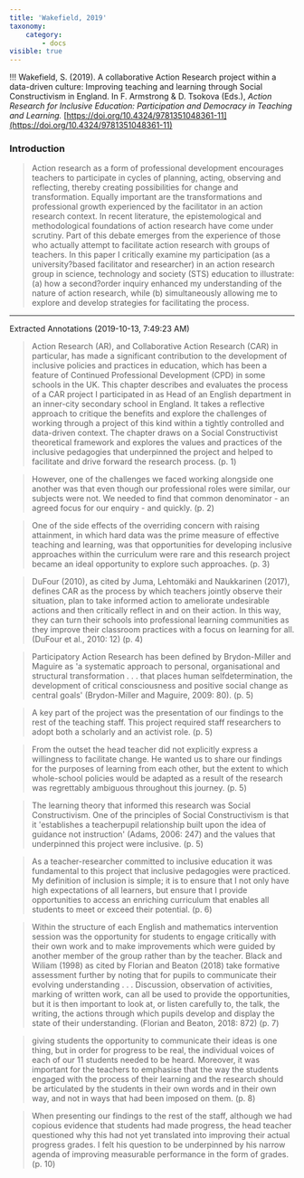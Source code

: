 ```yaml
---
title: 'Wakefield, 2019'
taxonomy:
    category:
        - docs
visible: true
---
```


!!! Wakefield, S. (2019). A collaborative Action Research project within a data-driven culture: Improving teaching and learning through Social Constructivism in England. In F. Armstrong & D. Tsokova (Eds.), *Action Research for Inclusive Education: Participation and Democracy in Teaching and Learning.* [https://doi.org/10.4324/9781351048361-11](https://doi.org/10.4324/9781351048361-11)


### Introduction

> Action research as a form of professional development encourages teachers to participate in cycles of planning, acting, observing and reflecting, thereby creating possibilities for change and transformation. Equally important are the transformations and professional growth experienced by the facilitator in an action research context. In recent literature, the epistemological and methodological foundations of action research have come under scrutiny. Part of this debate emerges from the experience of those who actually attempt to facilitate action research with groups of teachers. In this paper I critically examine my participation (as a university?based facilitator and researcher) in an action research group in science, technology and society (STS) education to illustrate: (a) how a second?order inquiry enhanced my understanding of the nature of action research, while (b) simultaneously allowing me to explore and develop strategies for facilitating the process.

---


Extracted Annotations (2019-10-13, 7:49:23 AM)

> Action Research (AR), and Collaborative Action Research (CAR) in particular, has made a significant contribution to the development of inclusive policies and practices in education, which has been a feature of Continued Professional Development (CPD) in some schools in the UK. This chapter describes and evaluates the process of a CAR project I participated in as Head of an English department in an inner-city secondary school in England. It takes a reflective approach to critique the benefits and explore the challenges of working through a project of this kind within a tightly controlled and data-driven context. The chapter draws on a Social Constructivist theoretical framework and explores the values and practices of the inclusive pedagogies that underpinned the project and helped to facilitate and drive forward the research process. (p. 1)

> However, one of the challenges we faced working alongside one another was that even though our professional roles were similar, our subjects were not. We needed to find that common denominator - an agreed focus for our enquiry - and quickly. (p. 2)

> One of the side effects of the overriding concern with raising attainment, in which hard data was the prime measure of effective teaching and learning, was that opportunities for developing inclusive approaches within the curriculum were rare and this research project became an ideal opportunity to explore such approaches. (p. 3)

> DuFour (2010), as cited by Juma, Lehtomäki and Naukkarinen (2017), defines CAR as the process by which teachers jointly observe their situation, plan to take informed action to ameliorate undesirable actions and then critically reflect in and on their action. In this way, they can turn their schools into professional learning communities as they improve their classroom practices with a focus on learning for all. (DuFour et al., 2010: 12) (p. 4)

> Participatory Action Research has been defined by Brydon-Miller and Maguire as 'a systematic approach to personal, organisational and structural transformation . . . that places human selfdetermination, the development of critical consciousness and positive social change as central goals' (Brydon-Miller and Maguire, 2009: 80). (p. 5)

> A key part of the project was the presentation of our findings to the rest of the teaching staff. This project required staff researchers to adopt both a scholarly and an activist role. (p. 5)

> From the outset the head teacher did not explicitly express a willingness to facilitate change. He wanted us to share our findings for the purposes of learning from each other, but the extent to which whole-school policies would be adapted as a result of the research was regrettably ambiguous throughout this journey. (p. 5)

> The learning theory that informed this research was Social Constructivism. One of the principles of Social Constructivism is that it 'establishes a teacherpupil relationship built upon the idea of guidance not instruction' (Adams, 2006: 247) and the values that underpinned this project were inclusive. (p. 5)

> As a teacher-researcher committed to inclusive education it was fundamental to this project that inclusive pedagogies were practiced. My definition of inclusion is simple; it is to ensure that I not only have high expectations of all learners, but ensure that I provide opportunities to access an enriching curriculum that enables all students to meet or exceed their potential. (p. 6)

> Within the structure of each English and mathematics intervention session was the opportunity for students to engage critically with their own work and to make improvements which were guided by another member of the group rather than by the teacher. Black and Wiliam (1998) as cited by Florian and Beaton (2018) take formative assessment further by noting that for pupils to communicate their evolving understanding . . . Discussion, observation of activities, marking of written work, can all be used to provide the opportunities, but it is then important to look at, or listen carefully to, the talk, the writing, the actions through which pupils develop and display the state of their understanding. (Florian and Beaton, 2018: 872) (p. 7)

> giving students the opportunity to communicate their ideas is one thing, but in order for progress to be real, the individual voices of each of our 11 students needed to be heard. Moreover, it was important for the teachers to emphasise that the way the students engaged with the process of their learning and the research should be articulated by the students in their own words and in their own way, and not in ways that had been imposed on them. (p. 8)

> When presenting our findings to the rest of the staff, although we had copious evidence that students had made progress, the head teacher questioned why this had not yet translated into improving their actual progress grades. I felt his question to be underpinned by his narrow agenda of improving measurable performance in the form of grades.  (p. 10)
